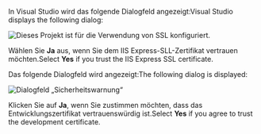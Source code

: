 <span data-ttu-id="18f9f-101">In Visual Studio wird das folgende Dialogfeld angezeigt:</span><span class="sxs-lookup"><span data-stu-id="18f9f-101">Visual Studio displays the following dialog:</span></span>

![Dieses Projekt ist für die Verwendung von SSL konfiguriert.](~/getting-started/_static/trustCert.png)

<span data-ttu-id="18f9f-105">Wählen Sie **Ja** aus, wenn Sie dem IIS Express-SLL-Zertifikat vertrauen möchten.</span><span class="sxs-lookup"><span data-stu-id="18f9f-105">Select **Yes** if you trust the IIS Express SSL certificate.</span></span>

<span data-ttu-id="18f9f-106">Das folgende Dialogfeld wird angezeigt:</span><span class="sxs-lookup"><span data-stu-id="18f9f-106">The following dialog is displayed:</span></span>

![Dialogfeld „Sicherheitswarnung“](~/getting-started/_static/cert.png)

<span data-ttu-id="18f9f-108">Klicken Sie auf **Ja**, wenn Sie zustimmen möchten, dass das Entwicklungszertifikat vertrauenswürdig ist.</span><span class="sxs-lookup"><span data-stu-id="18f9f-108">Select **Yes** if you agree to trust the development certificate.</span></span>
